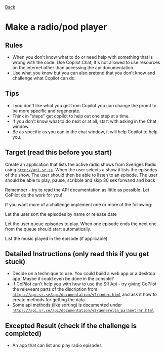 [Back](README.md)
# Make a radio/pod player

## Rules

- When you don't know what to do or need help with something that is wrong with the code. Use Copilot Chat, It's not allowed to use resources on the internet other than accessing the api documentation.
- Use what you know but you can also pretend that you don't know and challenge what Copilot can do.

## Tips

- I you don't like what you get from Copilot you can change the promt to be more specific and regenerate.
- Think in "steps" get copilot to help out one step at a time.
- If you don't know what to do next or at all, start with asking in the Chat window.
- Be as specific as you can in the chat window, it will help Copilot to help you.

## Target (read this before you start)
Create an application that lists the active radio shows from Sveriges Radio using [`http://api.sr.se`](http://api.sr.se). When the user selects a show it lists the episodes of the show. The user should then be able to listen to an episode. The user should be able to play, pause, scribble and skip 30 sek forwand and back

Remember - try to read the API documentation as little as possible. Let CoPilot do the work for you!

If you want more of a challenge implement one or more of the following: 

Let the user sort the episodes by name or release date 

Let the user queue episodes to play. When one episode ends the next one from the queue should start automatically.

List the music played in the episode (if applicable)

## Detailed Instructions (only read this if you get stuck)
- Decide on a technique to use. You could build a web app or a desktop app. Maybe it could even be done in the console?
- If CoPilot can't help you with how to use the SR Api - try giving CoPilot the releveant parts of the discription from [`https://api.sr.se/api/documentation/v2/index.html`](https://api.sr.se/api/documentation/v2/index.html) and ask it how to create methods for getting the data.
- Some api methods (like sorting) is documented under [`https://api.sr.se/api/documentation/v2/generella_parametrar.html`](https://api.sr.se/api/documentation/v2/generella_parametrar.html)


## Excepted Result (check if the challenge is completed)
- An app that can list and play radio episodes